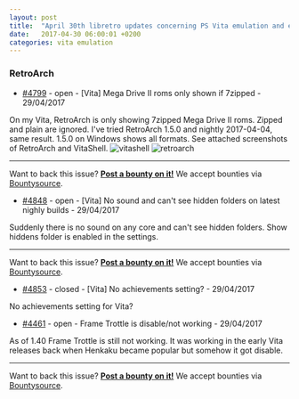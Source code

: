 ```yaml
---
layout: post
title:  "April 30th libretro updates concerning PS Vita emulation and emulators"
date:   2017-04-30 06:00:01 +0200
categories: vita emulation
---
```


### RetroArch
- [#4799](https://github.com/libretro/RetroArch/issues/4799) - open - [Vita] Mega Drive II roms only shown if 7zipped - 29/04/2017

On my Vita, RetroArch is only showing 7zipped Mega Drive II roms. Zipped and plain are ignored.
I've tried RetroArch 1.5.0 and nightly 2017-04-04, same result. 1.5.0 on Windows shows all formats.
See attached screenshots of RetroArch and VitaShell.
![vitashell](https://cloud.githubusercontent.com/assets/1146987/24678911/58a67884-1984-11e7-9ad4-668df4619f72.jpg)
![retroarch](https://cloud.githubusercontent.com/assets/1146987/24678910/58a63946-1984-11e7-961e-a655b5fdf9eb.jpg)



<bountysource-plugin>

---
Want to back this issue? **[Post a bounty on it!](https://www.bountysource.com/issues/43793525-vita-mega-drive-ii-roms-only-shown-if-7zipped?utm_campaign=plugin&utm_content=tracker%2F296058&utm_medium=issues&utm_source=github)** We accept bounties via [Bountysource](https://www.bountysource.com/?utm_campaign=plugin&utm_content=tracker%2F296058&utm_medium=issues&utm_source=github).
</bountysource-plugin>

- [#4848](https://github.com/libretro/RetroArch/issues/4848) - open - [Vita] No sound and can't see hidden folders on latest nighly builds - 29/04/2017

Suddenly there is no sound on any core and can't see hidden folders. Show hiddens folder is enabled in the settings.

<bountysource-plugin>

---
Want to back this issue? **[Post a bounty on it!](https://www.bountysource.com/issues/44534734-vita-no-sound-and-can-t-see-hidden-folders-on-latest-nighly-builds?utm_campaign=plugin&utm_content=tracker%2F296058&utm_medium=issues&utm_source=github)** We accept bounties via [Bountysource](https://www.bountysource.com/?utm_campaign=plugin&utm_content=tracker%2F296058&utm_medium=issues&utm_source=github).
</bountysource-plugin>

- [#4853](https://github.com/libretro/RetroArch/issues/4853) - closed - [Vita] No achievements setting? - 29/04/2017

No achievements setting for Vita?

- [#4461](https://github.com/libretro/RetroArch/issues/4461) - open - Frame Trottle is disable/not working - 29/04/2017

As of 1.40 Frame Trottle is still not working.
It was working in the early Vita releases back when Henkaku became popular but somehow it got disable.

<bountysource-plugin>

---
Want to back this issue? **[Post a bounty on it!](https://www.bountysource.com/issues/41152998-frame-trottle-is-disable-not-working?utm_campaign=plugin&utm_content=tracker%2F296058&utm_medium=issues&utm_source=github)** We accept bounties via [Bountysource](https://www.bountysource.com/?utm_campaign=plugin&utm_content=tracker%2F296058&utm_medium=issues&utm_source=github).
</bountysource-plugin>

